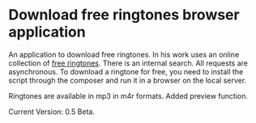 # Download free ringtones browser application

An application to download free ringtones. In his work uses an online collection of [free ringtones](https://fringster.com). There is an internal search. All requests are asynchronous. To download a ringtone for free, you need to install the script through the composer and run it in a browser on the local server.

Ringtones are available in mp3 in m4r formats. Added preview function.

Current Version: 0.5 Beta.
